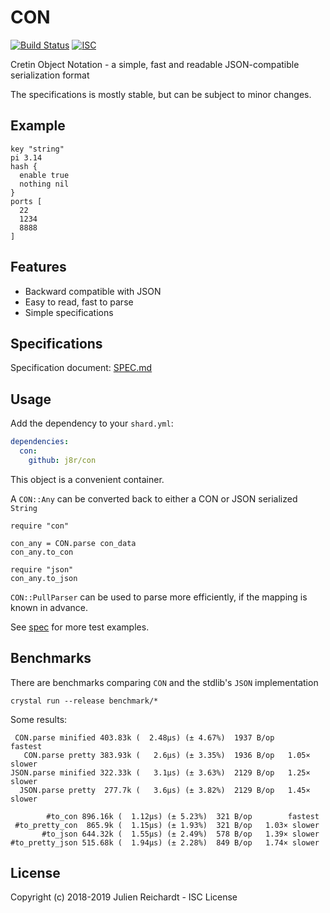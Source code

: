 # CON

[![Build Status](https://cloud.drone.io/api/badges/j8r/con/status.svg)](https://cloud.drone.io/j8r/con)
[![ISC](https://img.shields.io/badge/License-ISC-blue.svg?style=flat-square)](https://en.wikipedia.org/wiki/ISC_license)

Cretin Object Notation - a simple, fast and readable JSON-compatible serialization format

The specifications is mostly stable, but can be subject to minor changes.

## Example

```hcl
key "string"
pi 3.14
hash {
  enable true
  nothing nil
}
ports [
  22
  1234
  8888
]
```

## Features

- Backward compatible with JSON
- Easy to read, fast to parse
- Simple specifications

## Specifications

Specification document: [SPEC.md](SPEC.md)

## Usage

Add the dependency to your `shard.yml`:

```yaml
dependencies:
  con:
    github: j8r/con
```


This object is a convenient container.

A `CON::Any` can be converted back to either a CON or JSON serialized `String`


```crystal
require "con"

con_any = CON.parse con_data
con_any.to_con

require "json"
con_any.to_json
```

`CON::PullParser` can be used to parse more efficiently, if the mapping is known in advance.

See [spec](spec) for more test examples.

## Benchmarks

There are benchmarks comparing `CON` and the stdlib's `JSON` implementation

`crystal run --release benchmark/*`

Some results:

```
 CON.parse minified 403.83k (  2.48µs) (± 4.67%)  1937 B/op        fastest
   CON.parse pretty 383.93k (   2.6µs) (± 3.35%)  1936 B/op   1.05× slower
JSON.parse minified 322.33k (   3.1µs) (± 3.63%)  2129 B/op   1.25× slower
  JSON.parse pretty  277.7k (   3.6µs) (± 3.82%)  2129 B/op   1.45× slower
```

```
        #to_con 896.16k (  1.12µs) (± 5.23%)  321 B/op        fastest
 #to_pretty_con  865.9k (  1.15µs) (± 1.93%)  321 B/op   1.03× slower
       #to_json 644.32k (  1.55µs) (± 2.49%)  578 B/op   1.39× slower
#to_pretty_json 515.68k (  1.94µs) (± 2.28%)  849 B/op   1.74× slower
```

## License

Copyright (c) 2018-2019 Julien Reichardt - ISC License
